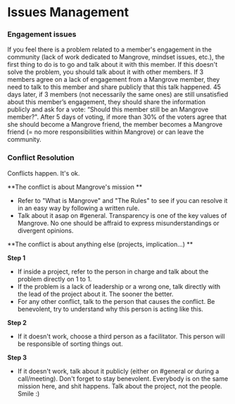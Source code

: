 # Issues Management

### Engagement issues
If you feel there is a problem related to a member's engagement in the community (lack of work dedicated to Mangrove, mindset issues, etc.), the first thing to do is to go and talk about it with this member.
If this doesn't solve the problem, you should talk about it with other members.
If 3 members agree on a lack of engagement from a Mangrove member, they need to talk to this member and share publicly that this talk happened.
45 days later, if 3 members (not necessarily the same ones) are still unsatisfied about this member’s engagement, they should share the information publicly and ask for a vote: “Should this member still be an  Mangrove member?". After 5 days of voting, if more than 30% of the voters agree that she should become a Mangrove friend, the member becomes a Mangrove friend (= no more responsibilities within Mangrove) or can leave the community.


### Conflict Resolution

Conflicts happen. It's ok.

**The conflict is about Mangrove's mission
**
- Refer to "What is Mangrove" and "The Rules" to see if you can resolve it in an easy way by following a written rule.
- Talk about it asap on #general. Transparency is one of the key values of Mangrove. No one should be affraid to express misunderstandings or divergent opinions.

**The conflict is about anything else (projects, implication...)
**

**Step 1**
- If inside a project, refer to the person in charge and talk about the problem directly on 1 to 1.
- If the problem is a lack of leadership or a wrong one, talk directly with the lead of the project about it. The sooner the better.
- For any other conflict, talk to the person that causes the conflict. Be benevolent, try to understand why this person is acting like this.

**Step 2**
- If it doesn't work, choose a third person as a facilitator. This person will be responsible of sorting things out.

**Step 3**
- If it doesn't work, talk about it publicly (either on #general or during a call/meeting). Don't forget to stay benevolent. Everybody is on the same mission here, and shit happens. Talk about the project, not the people. Smile :)

